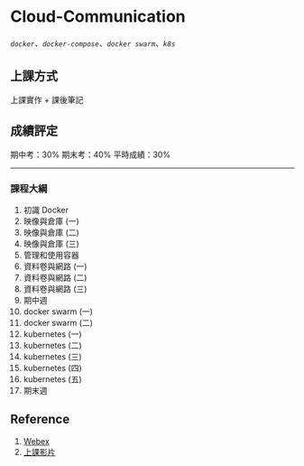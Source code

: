 # Cloud-Communication
###### `docker`、`docker-compose`、`docker swarm`、`k8s`

## 上課方式

上課實作 + 課後筆記

## 成績評定

期中考：30%
期末考：40%
平時成績：30%

---
### 課程大綱

1. 初識 Docker
2. 映像與倉庫 (一)
3. 映像與倉庫 (二)
4. 映像與倉庫 (三)
5. 管理和使用容器
6. 資料卷與網路 (一)
7. 資料卷與網路 (二)
8. 資料卷與網路 (三)
9. 期中週
10. docker swarm (一)
11. docker swarm (二)
12. kubernetes (一)
13. kubernetes (二)
14. kubernetes (三)
15. kubernetes (四)
16. kubernetes (五)
17. 期末週

## Reference
1. [Webex](https://meetingsapac5.webex.com/meet/smallko)
2. [上課影片](https://drive.google.com/drive/folders/1oM_ejAeSIhGbDGAVBDnVRv4DuoXaDwYw?usp=sharing)
